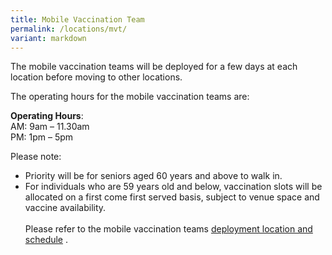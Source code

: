 ```yaml
---
title: Mobile Vaccination Team
permalink: /locations/mvt/
variant: markdown
---
```

The mobile vaccination teams will be deployed for a few days at each location before moving to other locations.<br>

The operating hours for the mobile vaccination teams are:<br>

**Operating Hours**:<br>
AM: 9am – 11.30am<br>
PM: 1pm – 5pm<br>

Please note:

* Priority will be for seniors aged 60 years and above to walk in.<br>
* For individuals who are 59 years old and below, vaccination slots will be allocated on a first come first served basis, subject to venue space and vaccine availability.<br><br>
Please refer to the mobile vaccination teams [ deployment location and schedule](https://go.gov.sg/mobilevaccination) .